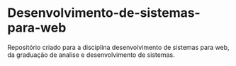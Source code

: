# Desenvolvimento-de-sistemas-para-web
Repositório criado para a disciplina desenvolvimento de sistemas para web, da graduação de analise e desenvolvimento de sistemas.
